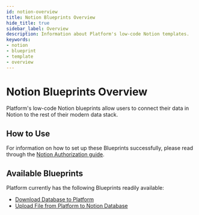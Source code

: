 ```yaml
---
id: notion-overview
title: Notion Blueprints Overview
hide_title: true
sidebar_label: Overview
description: Information about Platform's low-code Notion templates.
keywords:
- notion
- blueprint
- template
- overview
---
```


# Notion Blueprints Overview

Platform's low-code Notion blueprints allow users to connect their data in Notion to the rest of their modern data stack.


## How to Use
For information on how to set up these Blueprints successfully, please read through the [Notion Authorization guide](notion-authorization.md).


## Available Blueprints
Platform currently has the following Blueprints readily available: 
- [Download Database to Platform](notion-download-database-to-shipyard.md)
- [Upload File from Platform to Notion Database](notion-upload-file-from-shipyard-to-notion-database.md)

